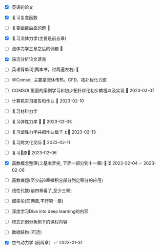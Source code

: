 - [x] 英语的论文 
- [x] 复习复变函数
- [ ] 复变函数后面的题 🔽 
- [x] 复习流体力学(主要是前五章)
- [ ] 流体力学三章之后的例题 🔽 
- [x] 湍流分析论文读完
- [ ] 英语背单词(两本书，过两遍左右) 🔼 
- [ ] 学Comsol, 主要是流体传热，CFD，拓扑优化方面 
- [ ] COMSOL里面的案例学习和初步拓扑优化初步教程以及实现 📅 2023-02-07 
- [ ] 计算机实习报告和作业 📅 2023-02-10
- [ ] 复习材料力学 
- [ ] 复习弹性力学 🔼 🛫 2023-02-03 
- [ ] 复习塑性力学并把作业做了 ⏫ 📅 2023-02-13 
- [ ] 复习跨文化交际 🛫 2023-02-11
- [ ] 复习🐴原🛫 2023-02-06 
- [x] 高数概念整理(上基本弄完, 下弄一部分到十一章) 🔼 ⏳ 2023-02-04 ✅ 2023-02-06
- [ ] 高数做题(至少前6章微积分部分到定积分的应用)
- [ ] 线性代数(前四章看了,至少三章)
- [ ] 概率论(前两章,不行第一章)
- [ ] 深度学习Dive into deep learning的内容
- [ ] 模式识别分析剩下的课程内容
- [ ] 数据结构 (可选)
- [x] 空气动力学 (前两章） ✅ 2023-01-31

